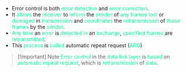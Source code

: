 - Error control is both <span style="color:#00ff96">error detection</span> and <span style="color:#00ff96">error correction</span>.
- It <span style="color:#00ff96">allows</span> the <span style="color:#00ff96">receiver</span> to <span style="color:#00ff96">inform</span> the <span style="color:#00ff96">sender</span> of <span style="color:#00ff96">any frames lost</span> or <span style="color:#00ff96">damaged</span> in <span style="color:#00ff96">transmission</span> and <span style="color:#00ff96">coordinates</span> the <span style="color:#00ff96">retransmission</span> of <span style="color:#00ff96">those frames</span> by the <span style="color:#00ff96">sender</span>.
- <span style="color:#00ff96">Any time</span> an <span style="color:#00ff96">error</span> is <span style="color:#00ff96">detected</span> <span style="color:#00ff96">in</span> an <span style="color:#00ff96">exchange</span>, <span style="color:#00ff96">specified frames</span> are <span style="color:#00ff96">retransmitted</span>.
- This <span style="color:#00ff96">process</span> is <span style="color:#00ff96">called</span> automatic repeat request (<span style="color:#00ff96">ARQ</span>)

>[!important] Note 
><span style="color:#00ff96">Error control</span> in the <span style="color:#00ff96">data link layer</span> is <span style="color:#00ff96">based</span> on <span style="color:#00ff96">automatic repeat request</span>, which is <span style="color:#00ff96">retransmission</span> of <span style="color:#00ff96">data</span>.


